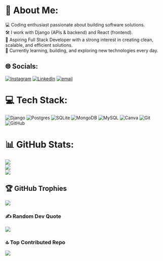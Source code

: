 # 💫 About Me:
💻 Coding enthusiast passionate about building software solutions.<br>🛠️ I work with Django (APIs & backend) and React (frontend).<br>🚀 Aspiring Full Stack Developer with a strong interest in creating clean, scalable, and efficient solutions.<br>🔧 Currently learning, building, and exploring new technologies every day.


## 🌐 Socials:
[![Instagram](https://img.shields.io/badge/Instagram-%23E4405F.svg?logo=Instagram&logoColor=white)](https://instagram.com/ft_raji) [![LinkedIn](https://img.shields.io/badge/LinkedIn-%230077B5.svg?logo=linkedin&logoColor=white)](https://linkedin.com/in/raji-k-770b30323) [![email](https://img.shields.io/badge/Email-D14836?logo=gmail&logoColor=white)](mailto:rajiraneem@gmail.com) 

# 💻 Tech Stack:
![Django](https://img.shields.io/badge/django-%23092E20.svg?style=for-the-badge&logo=django&logoColor=white) ![Postgres](https://img.shields.io/badge/postgres-%23316192.svg?style=for-the-badge&logo=postgresql&logoColor=white) ![SQLite](https://img.shields.io/badge/sqlite-%2307405e.svg?style=for-the-badge&logo=sqlite&logoColor=white) ![MongoDB](https://img.shields.io/badge/MongoDB-%234ea94b.svg?style=for-the-badge&logo=mongodb&logoColor=white) ![MySQL](https://img.shields.io/badge/mysql-4479A1.svg?style=for-the-badge&logo=mysql&logoColor=white) ![Canva](https://img.shields.io/badge/Canva-%2300C4CC.svg?style=for-the-badge&logo=Canva&logoColor=white) ![Git](https://img.shields.io/badge/git-%23F05033.svg?style=for-the-badge&logo=git&logoColor=white) ![GitHub](https://img.shields.io/badge/github-%23121011.svg?style=for-the-badge&logo=github&logoColor=white)
# 📊 GitHub Stats:
![](https://github-readme-stats.vercel.app/api?username=Rajiraneem&theme=dark&hide_border=false&include_all_commits=true&count_private=true)<br/>
![](https://nirzak-streak-stats.vercel.app/?user=Rajiraneem&theme=dark&hide_border=false)<br/>
![](https://github-readme-stats.vercel.app/api/top-langs/?username=Rajiraneem&theme=dark&hide_border=false&include_all_commits=true&count_private=true&layout=compact)

## 🏆 GitHub Trophies
![](https://github-profile-trophy.vercel.app/?username=Rajiraneem&theme=dark&no-frame=false&no-bg=true&margin-w=4)

### ✍️ Random Dev Quote
![](https://quotes-github-readme.vercel.app/api?type=horizontal&theme=radical)

### 🔝 Top Contributed Repo
![](https://github-contributor-stats.vercel.app/api?username=Rajiraneem&limit=5&theme=dark&combine_all_yearly_contributions=true)

<!-- Proudly created with GPRM ( https://gprm.itsvg.in ) -->